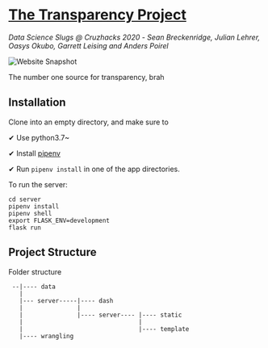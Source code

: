 # [The Transparency Project](http://transparencyproject.tech/)
*Data Science Slugs @ Cruzhacks 2020* -
*Sean Breckenridge, Julian Lehrer, Oasys Okubo, Garrett Leising and Anders Poirel*

![Website Snapshot](https://i.imgur.com/MWG9lS5.jpg)


The number one source for transparency, brah

## Installation

Clone into an empty directory, and make sure to

✔ Use python3.7~

✔ Install [pipenv](https://github.com/pypa/pipenv)

✔ Run `pipenv install` in one of the app directories.

To run the server:

```
cd server
pipenv install
pipenv shell
export FLASK_ENV=development
flask run
```

## Project Structure

Folder structure

```
 --|---- data 
   |
   |--- server-----|---- dash
   |               |
   |               |---- server---- |---- static
   |                                |
   |                                |---- template
   |---- wrangling
```
